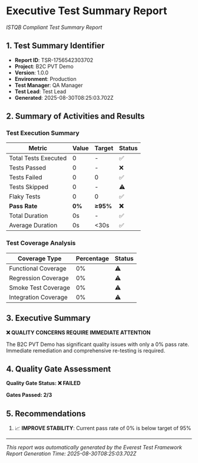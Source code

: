 # Executive Test Summary Report
*ISTQB Compliant Test Summary Report*

## 1. Test Summary Identifier
- **Report ID**: TSR-1756542303702
- **Project**: B2C PVT Demo
- **Version**: 1.0.0
- **Environment**: Production
- **Test Manager**: QA Manager
- **Test Lead**: Test Lead
- **Generated**: 2025-08-30T08:25:03.702Z

## 2. Summary of Activities and Results

### Test Execution Summary
| Metric | Value | Target | Status |
|--------|-------|--------|---------|
| Total Tests Executed | 0 | - | ✅ |
| Tests Passed | 0 | - | ❌ |
| Tests Failed | 0 | 0 | ✅ |
| Tests Skipped | 0 | - | ⚠️ |
| Flaky Tests | 0 | 0 | ✅ |
| **Pass Rate** | **0%** | **≥95%** | **❌** |
| Total Duration | 0s | - | ✅ |
| Average Duration | 0s | <30s | ✅ |

### Test Coverage Analysis
| Coverage Type | Percentage | Status |
|---------------|------------|--------|
| Functional Coverage | 0% | ⚠️ |
| Regression Coverage | 0% | ⚠️ |
| Smoke Test Coverage | 0% | ⚠️ |
| Integration Coverage | 0% | ⚠️ |

## 3. Executive Summary

**❌ QUALITY CONCERNS REQUIRE IMMEDIATE ATTENTION**

The B2C PVT Demo has significant quality issues with only a 0% pass rate. Immediate remediation and comprehensive re-testing is required.

## 4. Quality Gate Assessment

**Quality Gate Status: ❌ FAILED**

**Gates Passed: 2/3**

## 5. Recommendations

1. 📈 **IMPROVE STABILITY**: Current pass rate of 0% is below target of 95%

---
*This report was automatically generated by the Everest Test Framework*
*Report Generation Time: 2025-08-30T08:25:03.702Z*